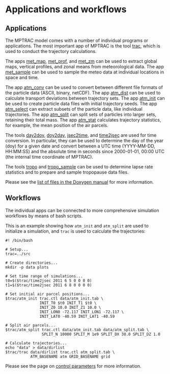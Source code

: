 # Applications and workflows

## Applications

The MPTRAC model comes with a number of individual programs or
applications. The most important app of MPTRAC is the tool
[trac](apps/trac.md), which is used to conduct the trajectory
calculations.

The apps [met_map](apps/met_map.md), [met_prof](apps/met_prof.md), and
[met_zm](apps/met_zm.md) can be used to extract global maps, vertical
profiles, and zonal means from meteorological data. The app
[met_sample](apps/met_sample.md) can be used to sample the meteo data
at individual locations in space and time.

The app [atm_conv](apps/atm_conv.md) can be used to convert between
different file formats of the particle data (ASCII, binary,
netCDF). The app [atm_dist](apps/atm_dist.md) can be used to calculate
transport deviations between trajectory sets. The app
[atm_init](apps/atm_init.md) can be used to create particle data files
with initial trajectory seeds. The app
[atm_select](apps/atm_select.md) can extract subsets of the particle
data, like individual trajectories. The app
[atm_split](apps/atm_split.md) can split sets of particles into larger
sets, retaining their total mass. The app [atm_stat](apps/atm_stat.md)
calculates trajectory statistics, for example, the mean position of
the air parcels.

The tools [day2doy](apps/day2doy.md), [doy2day](apps/doy2day.md),
[jsec2time](apps/jsec2time.md), and [time2jsec](apps/time2jsec.md) are
used for time conversion. In particular, they can be used to determine
the day of the year (doy) for a given date and convert between a UTC
time (YYYY-MM-DD, HH:MM:SS) and the absolute time in seconds since
2000-01-01, 00:00 UTC (the internal time coordinate of MPTRAC).

The tools [tropo](apps/tropo.md) and
[tropo_sample](apps/tropo_sample.md) can be used to determine lapse
rate statistics and to prepare and sample tropopause data files.

Please see the
[list of files in the Doxygen manual](https://slcs-jsc.github.io/mptrac/doxygen/files.html)
for more information.

## Workflows

The individual apps can be connected to more comprehensive simulation
workflows by means of bash scripts.

This is an example showing how `atm_init` and `atm_split` are used to
initialize a simulation, and `trac` is used to calculate the trajectories:

```
#! /bin/bash

# Setup...
trac=../src

# Create directories...
mkdir -p data plots

# Set time range of simulations...
t0=$($trac/time2jsec 2011 6 5 0 0 0 0)
t1=$($trac/time2jsec 2011 6 8 0 0 0 0)

# Set initial air parcel positions...
$trac/atm_init trac.ctl data/atm_init.tab \
               INIT_T0 $t0 INIT_T1 $t0 \
               INIT_Z0 10.0 INIT_Z1 10.0 \
               INIT_LON0 -72.117 INIT_LON1 -72.117 \
               INIT_LAT0 -40.59 INIT_LAT1 -40.59

# Split air parcels...
$trac/atm_split trac.ctl data/atm_init.tab data/atm_split.tab \
                SPLIT_N 10000 SPLIT_M 1e9 SPLIT_DX 30.0 SPLIT_DZ 1.0

# Calculate trajectories...
echo "data" > data/dirlist
$trac/trac data/dirlist trac.ctl atm_split.tab \
           ATM_BASENAME atm GRID_BASENAME grid
```

Please see the page on [control parameters](control-parameters.md) for more information.
